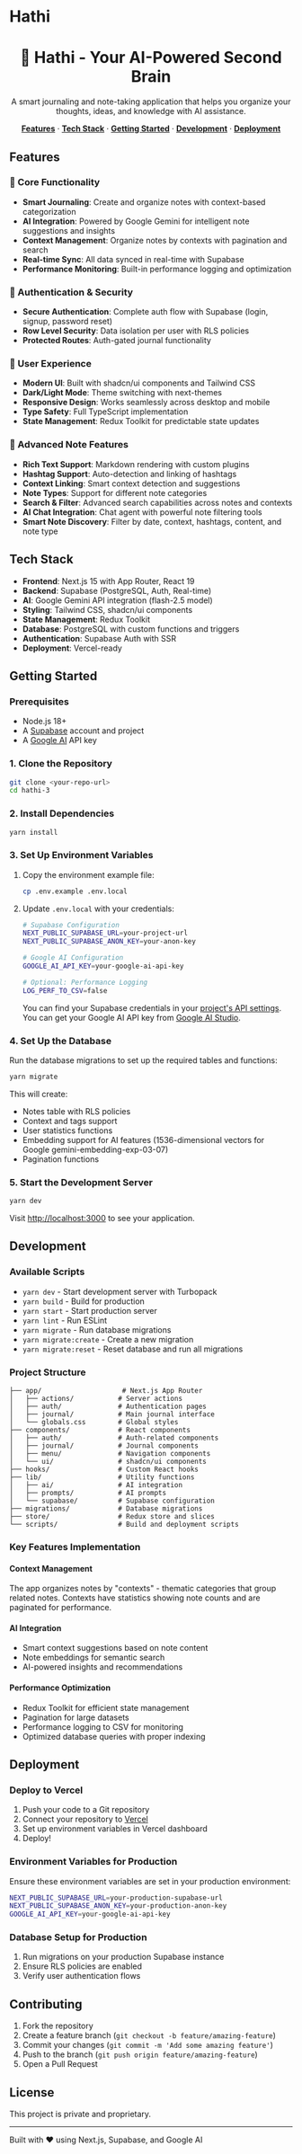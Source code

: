 # Hathi

<h1 align="center">🐘 Hathi - Your AI-Powered Second Brain</h1>

<p align="center">
  A smart journaling and note-taking application that helps you organize your thoughts, ideas, and knowledge with AI assistance.
</p>

<p align="center">
  <a href="#features"><strong>Features</strong></a> ·
  <a href="#tech-stack"><strong>Tech Stack</strong></a> ·
  <a href="#getting-started"><strong>Getting Started</strong></a> ·
  <a href="#development"><strong>Development</strong></a> ·
  <a href="#deployment"><strong>Deployment</strong></a>
</p>

## Features

### 🚀 Core Functionality

-   **Smart Journaling**: Create and organize notes with context-based categorization
-   **AI Integration**: Powered by Google Gemini for intelligent note suggestions and insights
-   **Context Management**: Organize notes by contexts with pagination and search
-   **Real-time Sync**: All data synced in real-time with Supabase
-   **Performance Monitoring**: Built-in performance logging and optimization

### 🔐 Authentication & Security

-   **Secure Authentication**: Complete auth flow with Supabase (login, signup, password reset)
-   **Row Level Security**: Data isolation per user with RLS policies
-   **Protected Routes**: Auth-gated journal functionality

### 🎨 User Experience

-   **Modern UI**: Built with shadcn/ui components and Tailwind CSS
-   **Dark/Light Mode**: Theme switching with next-themes
-   **Responsive Design**: Works seamlessly across desktop and mobile
-   **Type Safety**: Full TypeScript implementation
-   **State Management**: Redux Toolkit for predictable state updates

### 📝 Advanced Note Features

-   **Rich Text Support**: Markdown rendering with custom plugins
-   **Hashtag Support**: Auto-detection and linking of hashtags
-   **Context Linking**: Smart context detection and suggestions
-   **Note Types**: Support for different note categories
-   **Search & Filter**: Advanced search capabilities across notes and contexts
-   **AI Chat Integration**: Chat agent with powerful note filtering tools
-   **Smart Note Discovery**: Filter by date, context, hashtags, content, and note type

## Tech Stack

-   **Frontend**: Next.js 15 with App Router, React 19
-   **Backend**: Supabase (PostgreSQL, Auth, Real-time)
-   **AI**: Google Gemini API integration (flash-2.5 model)
-   **Styling**: Tailwind CSS, shadcn/ui components
-   **State Management**: Redux Toolkit
-   **Database**: PostgreSQL with custom functions and triggers
-   **Authentication**: Supabase Auth with SSR
-   **Deployment**: Vercel-ready

## Getting Started

### Prerequisites

-   Node.js 18+
-   A [Supabase](https://supabase.com) account and project
-   A [Google AI](https://aistudio.google.com/) API key

### 1. Clone the Repository

```bash
git clone <your-repo-url>
cd hathi-3
```

### 2. Install Dependencies

```bash
yarn install
```

### 3. Set Up Environment Variables

1. Copy the environment example file:

    ```bash
    cp .env.example .env.local
    ```

2. Update `.env.local` with your credentials:

    ```bash
    # Supabase Configuration
    NEXT_PUBLIC_SUPABASE_URL=your-project-url
    NEXT_PUBLIC_SUPABASE_ANON_KEY=your-anon-key

    # Google AI Configuration
    GOOGLE_AI_API_KEY=your-google-ai-api-key

    # Optional: Performance Logging
    LOG_PERF_TO_CSV=false
    ```

    You can find your Supabase credentials in your [project's API settings](https://supabase.com/dashboard/project/_/settings/api).
    You can get your Google AI API key from [Google AI Studio](https://aistudio.google.com/).

### 4. Set Up the Database

Run the database migrations to set up the required tables and functions:

```bash
yarn migrate
```

This will create:

-   Notes table with RLS policies
-   Context and tags support
-   User statistics functions
-   Embedding support for AI features (1536-dimensional vectors for Google gemini-embedding-exp-03-07)
-   Pagination functions

### 5. Start the Development Server

```bash
yarn dev
```

Visit [http://localhost:3000](http://localhost:3000) to see your application.

## Development

### Available Scripts

-   `yarn dev` - Start development server with Turbopack
-   `yarn build` - Build for production
-   `yarn start` - Start production server
-   `yarn lint` - Run ESLint
-   `yarn migrate` - Run database migrations
-   `yarn migrate:create` - Create a new migration
-   `yarn migrate:reset` - Reset database and run all migrations

### Project Structure

```
├── app/                    # Next.js App Router
│   ├── actions/           # Server actions
│   ├── auth/              # Authentication pages
│   ├── journal/           # Main journal interface
│   └── globals.css        # Global styles
├── components/            # React components
│   ├── auth/              # Auth-related components
│   ├── journal/           # Journal components
│   ├── menu/              # Navigation components
│   └── ui/                # shadcn/ui components
├── hooks/                 # Custom React hooks
├── lib/                   # Utility functions
│   ├── ai/                # AI integration
│   ├── prompts/           # AI prompts
│   └── supabase/          # Supabase configuration
├── migrations/            # Database migrations
├── store/                 # Redux store and slices
└── scripts/               # Build and deployment scripts
```

### Key Features Implementation

#### Context Management

The app organizes notes by "contexts" - thematic categories that group related notes. Contexts have statistics showing note counts and are paginated for performance.

#### AI Integration

-   Smart context suggestions based on note content
-   Note embeddings for semantic search
-   AI-powered insights and recommendations

#### Performance Optimization

-   Redux Toolkit for efficient state management
-   Pagination for large datasets
-   Performance logging to CSV for monitoring
-   Optimized database queries with proper indexing

## Deployment

### Deploy to Vercel

1. Push your code to a Git repository
2. Connect your repository to [Vercel](https://vercel.com)
3. Set up environment variables in Vercel dashboard
4. Deploy!

### Environment Variables for Production

Ensure these environment variables are set in your production environment:

```bash
NEXT_PUBLIC_SUPABASE_URL=your-production-supabase-url
NEXT_PUBLIC_SUPABASE_ANON_KEY=your-production-anon-key
GOOGLE_AI_API_KEY=your-google-ai-api-key
```

### Database Setup for Production

1. Run migrations on your production Supabase instance
2. Ensure RLS policies are enabled
3. Verify user authentication flows

## Contributing

1. Fork the repository
2. Create a feature branch (`git checkout -b feature/amazing-feature`)
3. Commit your changes (`git commit -m 'Add some amazing feature'`)
4. Push to the branch (`git push origin feature/amazing-feature`)
5. Open a Pull Request

## License

This project is private and proprietary.

---

Built with ❤️ using Next.js, Supabase, and Google AI
